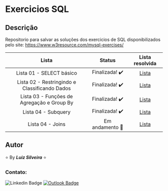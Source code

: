 # Exercicios SQL

<!-- > **_Status:_** Em andamento :construction: -->
<!-- > **_Status:_** Finalizado :heavy_check_mark: -->

## Descrição

Repositorio para salvar as soluções dos exercicios de SQL disponibilizados pelo site: https://www.w3resource.com/mysql-exercises/

<!--
| Desafio | Preview | Status| Repo Link | Site Link |
|:--:|:--:|:--:|:--:|:--:|
| Name | img | statusMark | RepoLink | SiteLink | -->

|                     Lista                     |             Status             |                                                  Lista resolvida                                                   |
| :-------------------------------------------: | :----------------------------: | :----------------------------------------------------------------------------------------------------------------: |
|           Lista 01 - SELECT básico            | Finalizada! :heavy_check_mark: |       [Lista](https://github.com/filiphis/exercicios-sql/blob/main/basic-SELECT-statement-19-exercises.sql)        |
| Lista 02 - Restringindo e Classificando Dados | Finalizada! :heavy_check_mark: | [Lista](https://github.com/filiphis/exercicios-sql/blob/main/restringindo-e-classificando-dados-11-exercicios.sql) |
|  Lista 03 - Funções de Agregação e Group By   | Finalizada! :heavy_check_mark: |         [Lista](https://github.com/filiphis/exercicios-sql/blob/main/aggregate-functions-and-group-by.sql)         |
|              Lista 04 - Subquery              | Finalizada! :heavy_check_mark: |                     [Lista](https://github.com/filiphis/exercicios-sql/blob/main/subquery.sql)                     |
|               Lista 04 - Joins                |  Em andamento :construction:   |                      [Lista](https://github.com/filiphis/exercicios-sql/blob/main/joins.sql)                       |

## Autor

:star: By **_Luiz Silveira_** :star:

### Contato:

![Linkedin Badge](https://img.shields.io/badge/-Luiz-blue?style=flat-square&logo=Linkedin&logoColor=white&link=https://www.linkedin.com/in/luiz-silveira-front-end/) [![Outlook Badge](https://img.shields.io/badge/-l.filiphis@hotmail.com-blue?style=flat-square&logo=microsoft-outlook&logoColor=white&link=mailto:l.filiphis@hotmail.com)](mailto:l.filiphis@hotmail)
